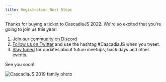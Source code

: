 ```yaml
---
title: Registration Next Steps
---
```

Thanks for buying a ticket to CascadiaJS 2022. We're so excited that you're going to join us this year!

1. Join our [community on Discord](https://discord.gg/cascadiajs.com)
1. [Follow us on Twitter](https://twitter.com/CascadiaJS) and use the hashtag #CascadiaJS when you tweet.
1. [Stay tuned](http://eepurl.com/dPmCkT) for updates about future meetups, hack days and other events.

See you soon!

![CascadiaJS 2019 family photo](/images/cjs19-family.jpg)
